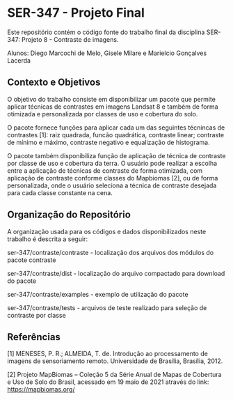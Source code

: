 # SER-347 - Projeto Final

Este repositório contém o código fonte do trabalho
final da disciplina SER-347: Projeto 8 - Contraste de imagens.

Alunos: Diego Marcochi de Melo, Gisele Milare e Marielcio Gonçalves Lacerda

## Contexto e Objetivos

O objetivo do trabalho consiste em disponibilizar um pacote que permite aplicar técnicas de contrastes em imagens Landsat 8 e também de forma otimizada e personalizada por classes de uso e cobertura do solo. 

O pacote fornece funções para aplicar cada um das seguintes técnincas de contrastes [1]: raiz quadrada, funcão quadrática, contraste linear; contraste de mínimo e máximo, contraste negativo e equalização de histograma.

O pacote também disponibiliza função de aplicação de técnica de contraste por classe de uso e cobertura da terra. O usuário pode realizar a escolha entre a aplicação de técnicas de contraste de forma otimizada, com aplicação de contraste conforme classes do Mapbiomas [2], ou de forma personalizada, onde o usuário seleciona a técnica de contraste desejada para cada classe constante na cena.

## Organização do Repositório

A organização usada para os códigos e dados disponibilizados neste trabalho é descrita a seguir:


ser-347/contraste/contraste - localização dos arquivos dos módulos do pacote contraste

ser-347/contraste/dist - localização do arquivo compactado para download do pacote

ser-347/contraste/examples - exemplo de utilização do pacote

ser-347/contraste/tests - arquivos de teste realizado para seleção de contraste por classe


## Referências
[1] MENESES, P. R.; ALMEIDA, T. de. Introdução ao processamento de imagens de sensoriamento remoto. Universidade de Brasília, Brasília, 2012.

[2] Projeto MapBiomas – Coleção 5 da Série Anual de Mapas de Cobertura e Uso de Solo do Brasil, acessado em 19 maio de 2021 através do link: https://mapbiomas.org/
